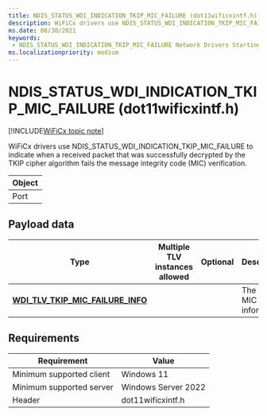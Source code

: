 ```yaml
---
title: NDIS_STATUS_WDI_INDICATION_TKIP_MIC_FAILURE (dot11wificxintf.h)
description: WiFiCx drivers use NDIS_STATUS_WDI_INDICATION_TKIP_MIC_FAILURE to indicate when a received packet that was successfully decrypted by the TKIP cipher algorithm fails the message integrity code (MIC) verification.
ms.date: 08/30/2021
keywords:
 - NDIS_STATUS_WDI_INDICATION_TKIP_MIC_FAILURE Network Drivers Starting with Windows Vista
ms.localizationpriority: medium
---
```


# NDIS\_STATUS\_WDI\_INDICATION\_TKIP\_MIC\_FAILURE (dot11wificxintf.h)

[!INCLUDE[WiFiCx topic note](../includes/wificx-version-warning.md)]


WiFiCx drivers use NDIS\_STATUS\_WDI\_INDICATION\_TKIP\_MIC\_FAILURE to indicate when a received packet that was successfully decrypted by the TKIP cipher algorithm fails the message integrity code (MIC) verification.

| Object |
|--------|
| Port   |

 

## Payload data


| Type                                                                             | Multiple TLV instances allowed | Optional | Description                       |
|----------------------------------------------------------------------------------|--------------------------------|----------|-----------------------------------|
| [**WDI\_TLV\_TKIP\_MIC\_FAILURE\_INFO**](./wdi-tlv-tkip-mic-failure-info.md) |                                |          | The TKIP MIC failure information. |

 

## Requirements

|Requirement|Value|
|--- |--- |
|Minimum supported client|Windows 11|
|Minimum supported server|Windows Server 2022|
|Header|dot11wificxintf.h|

 

